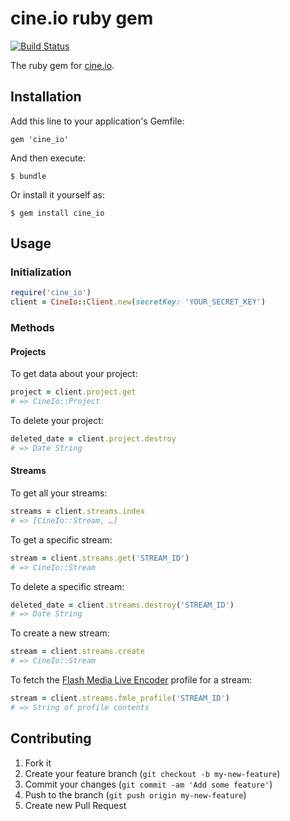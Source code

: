 # cine.io ruby gem

[![Build Status](https://travis-ci.org/cine-io/cineio-ruby.svg?branch=master)](https://travis-ci.org/cine-io/cineio-ruby)

The ruby gem for [cine.io](cine.io).

## Installation

Add this line to your application's Gemfile:

    gem 'cine_io'

And then execute:

    $ bundle

Or install it yourself as:

    $ gem install cine_io

## Usage

### Initialization

```ruby
require('cine_io')
client = CineIo::Client.new(secretKey: 'YOUR_SECRET_KEY')
```

### Methods

#### Projects

To get data about your project:

```ruby
project = client.project.get
# => CineIo::Project
```

To delete your project:

```ruby
deleted_date = client.project.destroy
# => Date String
```

#### Streams

To get all your streams:

```ruby
streams = client.streams.index
# => [CineIo::Stream, …]
```

To get a specific stream:

```ruby
stream = client.streams.get('STREAM_ID')
# => CineIo::Stream
```

To delete a specific stream:

```ruby
deleted_date = client.streams.destroy('STREAM_ID')
# => Date String
```

To create a new stream:

```ruby
stream = client.streams.create
# => CineIo::Stream
```

To fetch the [Flash Media Live Encoder](http://www.adobe.com/products/flash-media-encoder.html) profile for a stream:

```ruby
stream = client.streams.fmle_profile('STREAM_ID')
# => String of profile contents
```

## Contributing

1. Fork it
2. Create your feature branch (`git checkout -b my-new-feature`)
3. Commit your changes (`git commit -am 'Add some feature'`)
4. Push to the branch (`git push origin my-new-feature`)
5. Create new Pull Request
